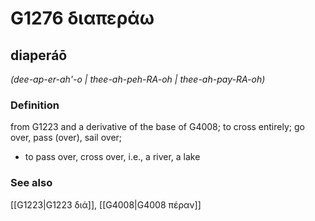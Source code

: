 # G1276 διαπεράω

## diaperáō

_(dee-ap-er-ah'-o | thee-ah-peh-RA-oh | thee-ah-pay-RA-oh)_

### Definition

from G1223 and a derivative of the base of G4008; to cross entirely; go over, pass (over), sail over; 

- to pass over, cross over, i.e., a river, a lake

### See also

[[G1223|G1223 διά]], [[G4008|G4008 πέραν]]
